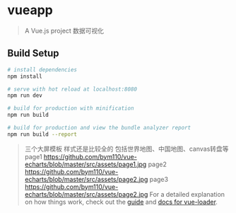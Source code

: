 # vueapp

> A Vue.js project
数据可视化

## Build Setup

``` bash
# install dependencies
npm install

# serve with hot reload at localhost:8080
npm run dev

# build for production with minification
npm run build

# build for production and view the bundle analyzer report
npm run build --report
```
> 三个大屏模板 样式还是比较全的 包括世界地图、中国地图、canvas转盘等
> page1 https://github.com/bym110/vue-echarts/blob/master/src/assets/page1.jpg
> page2 https://github.com/bym110/vue-echarts/blob/master/src/assets/page2.jpg
> page3 https://github.com/bym110/vue-echarts/blob/master/src/assets/page2.jpg
For a detailed explanation on how things work, check out the [guide](http://vuejs-templates.github.io/webpack/) and [docs for vue-loader](http://vuejs.github.io/vue-loader).
